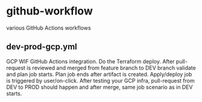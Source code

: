 # github-workflow
various GitHub Actions workflows

## dev-prod-gcp.yml
GCP WIF GitHub Actions integration. Do the Terraform deploy. After pull-request is reviewed and merged from feature branch to DEV branch validate and plan job starts. Plan job ends after artifact is created. Apply/deploy job is triggered by user/on-click. After testing your GCP infra, pull-request from DEV to PROD should happen and after merge, same job scenario as in DEV starts.   
